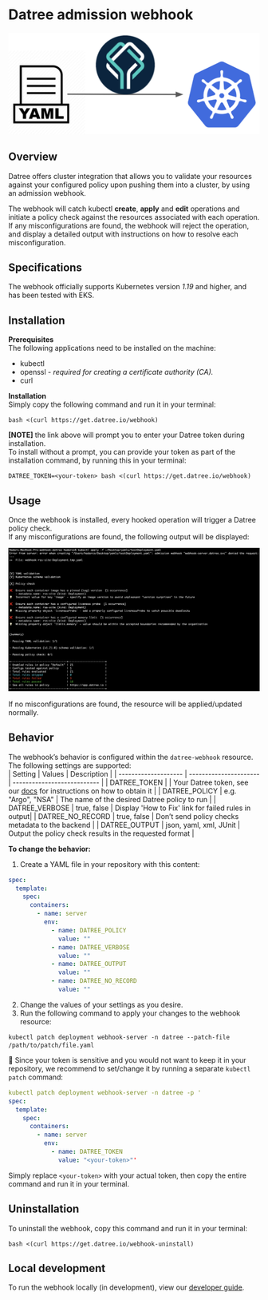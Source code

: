 # Datree admission webhook

<p align="center">
<img src="/internal/images/diagram.png" width="700px" />
</p>
  
## Overview
Datree offers cluster integration that allows you to validate your resources against your configured policy upon pushing them into a cluster, by using an admission webhook.  

The webhook will catch kubectl **create**, **apply** and **edit** operations and initiate a policy check against the resources associated with each operation. If any misconfigurations are found, the webhook will reject the operation, and display a detailed output with instructions on how to resolve each misconfiguration.

## Specifications
The webhook officially supports Kubernetes version *1.19* and higher, and has been tested with EKS.

## Installation
**Prerequisites**  
The following applications need to be installed on the machine:
- kubectl
- openssl - *required for creating a certificate authority (CA).*
- curl

**Installation**  
Simply copy the following command and run it in your terminal:  
```
bash <(curl https://get.datree.io/webhook)
```

**[NOTE]** the link above will prompt you to enter your Datree token during installation.  
To install without a prompt, you can provide your token as part of the installation command, by running this in your terminal:  
```
DATREE_TOKEN=<your-token> bash <(curl https://get.datree.io/webhook)
```

## Usage
Once the webhook is installed, every hooked operation will trigger a Datree policy check.  
If any misconfigurations are found, the following output will be displayed:

![image](/internal/images/deny-example.png)

If no misconfigurations are found, the resource will be applied/updated normally.

## Behavior
The webhook’s behavior is configured within the `datree-webhook` resource.  
The following settings are supported:  
| Setting              | Values                 | Description                  |
| -------------------- | ---------------------- |  --------------------------- |
| DATREE_TOKEN         |                        | Your Datree token, see our [docs](https://hub.datree.io/setup/account-token#1-get-your-account-token-from-the-dashboard) for instructions on how to obtain it |
| DATREE_POLICY        | e.g. "Argo", "NSA"     | The name of the desired Datree policy to run |
| DATREE_VERBOSE       | true, false            | Display 'How to Fix' link for failed rules in output|
| DATREE_NO_RECORD     | true, false            | Don’t send policy checks metadata to the backend |
| DATREE_OUTPUT        | json, yaml, xml, JUnit | Output the policy check results in the requested format |

**To change the behavior:**  
1. Create a YAML file in your repository with this content:  
```yaml
spec:
  template:
    spec:
      containers:
        - name: server
          env:
            - name: DATREE_POLICY
              value: ""
            - name: DATREE_VERBOSE
              value: ""
            - name: DATREE_OUTPUT
              value: ""
            - name: DATREE_NO_RECORD
              value: ""
```
2. Change the values of your settings as you desire.
3. Run the following command to apply your changes to the webhook resource:  
```
kubectl patch deployment webhook-server -n datree --patch-file /path/to/patch/file.yaml
```

🤫 Since your token is sensitive and you would not want to keep it in your repository, we recommend to set/change it by running a separate `kubectl patch` command:  
```yaml
kubectl patch deployment webhook-server -n datree -p '
spec:
  template:
    spec:
      containers:
        - name: server
          env:
            - name: DATREE_TOKEN
              value: "<your-token>"'
```
Simply replace `<your-token>` with your actual token, then copy the entire command and run it in your terminal. 

## Uninstallation
To uninstall the webhook, copy this command and run it in your terminal:  
```
bash <(curl https://get.datree.io/webhook-uninstall)
```

## Local development
To run the webhook locally (in development), view our [developer guide](/guides/developer-guide.md).
